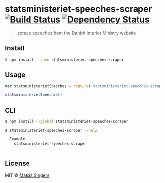 # statsministeriet-speeches-scraper [![Build Status](http://img.shields.io/travis/matiassingers/statsministeriet-speeches-scraper.svg?style=flat-square)](https://travis-ci.org/matiassingers/statsministeriet-speeches-scraper) [![Dependency Status](http://img.shields.io/gemnasium/matiassingers/statsministeriet-speeches-scraper.svg?style=flat-square)](https://gemnasium.com/matiassingers/statsministeriet-speeches-scraper)
> scrape speeches from the Danish Interior Ministry website

## Install

```sh
$ npm install --save statsministeriet-speeches-scraper
```


## Usage

```js
var statsministerietSpeeches = require('statsministeriet-speeches-scraper');

statsministerietSpeeches()

```


## CLI

```sh
$ npm install --global statsministeriet-speeches-scraper
```

```sh
$ statsministeriet-speeches-scraper --help

  Example
    statsministeriet-speeches-scraper
    
```


## License

MIT © [Matias Singers](http://mts.io)

